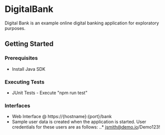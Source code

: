 # DigitalBank
Digital Bank is an example online digital banking application for exploratory purposes.
## Getting Started
### Prerequisites
* Install Java SDK
### Executing Tests
* JUnit Tests - Execute "npm run test"
### Interfaces
* Web Interface @ https://{hostname}:{port}/bank
* Sample user data is created when the application is started. User credentials for these users are as follows:
..* jsmith@demo.io/Demo123!
